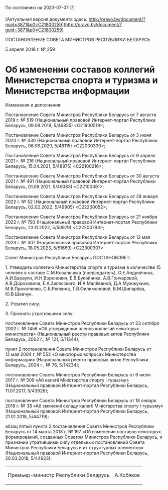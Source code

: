 По состоянию на 2023-07-07 &#x1F550;

[Актуальная версия документа здесь: http://pravo.by/document/?guid=3871&p0=C21800259](http://pravo.by/document/?guid=3871&p0=C21800259)

<p>ПОСТАНОВЛЕНИЕ СОВЕТА МИНИСТРОВ РЕСПУБЛИКИ БЕЛАРУСЬ</p>
<p>5 апреля 2018 г. № 259</p>
<h1>Об изменении составов коллегий Министерства спорта и туризма и Министерства информации</h1>
<p>Изменения и дополнения:</p>
<p>Постановление Совета Министров Республики Беларусь от 7 августа 2019 г. № 519 (Национальный правовой Интернет-портал Республики Беларусь, 09.08.2019, 5/46855) &lt;C21900519&gt;;</p>
<p>Постановление Совета Министров Республики Беларусь от 3 июня 2020 г. № 330 (Национальный правовой Интернет-портал Республики Беларусь, 06.06.2020, 5/48115) &lt;C22000330&gt;;</p>
<p>Постановление Совета Министров Республики Беларусь от 9 апреля 2021 г. № 216 (Национальный правовой Интернет-портал Республики Беларусь, 15.04.2021, 5/48975) &lt;C22100216&gt;;</p>
<p>Постановление Совета Министров Республики Беларусь от 30 августа 2021 г. № 491 (Национальный правовой Интернет-портал Республики Беларусь, 01.09.2021, 5/49383) &lt;C22100491&gt;;</p>
<p>Постановление Совета Министров Республики Беларусь от 28 января 2022 г. № 52 (Национальный правовой Интернет-портал Республики Беларусь, 02.02.2022, 5/49905) &lt;C22200052&gt;;</p>
<p>Постановление Совета Министров Республики Беларусь от 21 ноября 2022 г. № 793 (Национальный правовой Интернет-портал Республики Беларусь, 23.11.2022, 5/50979) &lt;C22200793&gt;;</p>
<p>Постановление Совета Министров Республики Беларусь от 12 мая 2023 г. № 307 (Национальный правовой Интернет-портал Республики Беларусь, 18.05.2023, 5/51669) &lt;C22300307&gt;</p>
<p></p>
<p>Совет Министров Республики Беларусь ПОСТАНОВЛЯЕТ:</p>
<p>1. Утвердить коллегию Министерства спорта и туризма в количестве 15 человек в составе С.М.Ковальчука (председатель), О.Е.Андрейчика, А.И.Бараули, И.Н.Воронович, Е.В.Булойчика, А.В.Гончаровой, А.В.Дороховича, Е.А.Залесского, И.А.Малёваной, Д.А.Мужжухина, М.В.Прокопенко, С.Б.Репкина, Т.В.Филимоновой, В.М.Шипарёва, Ю.В.Шевчук.</p>
<p>2. Утратил силу.</p>
<p>3. Признать утратившими силу:</p>
<p>постановление Совета Министров Республики Беларусь от 23 октября 2002 г. № 1456 «Об утверждении членов коллегий некоторых министерств» (Национальный реестр правовых актов Республики Беларусь, 2002 г., № 121, 5/11344);</p>
<p>пункт 2 постановления Совета Министров Республики Беларусь от 12 мая 2004 г. № 552 «О некоторых вопросах Министерства информации» (Национальный реестр правовых актов Республики Беларусь, 2004 г., № 76, 5/14234);</p>
<p>постановление Совета Министров Республики Беларусь от 6 июля 2017 г. № 509 «Аб калегіі Міністэрства спорту і турызму» (Национальный правовой Интернет-портал Республики Беларусь, 11.07.2017, 5/43926);</p>
<p>постановление Совета Министров Республики Беларусь от 18 января 2018 г. № 38 «Аб змяненні складу калегіі Міністэрства спорту і турызму» (Национальный правовой Интернет-портал Республики Беларусь, 21.01.2018, 5/44719);</p>
<p>абзац пятый пункта 2 постановления Совета Министров Республики Беларусь от 14 марта 2018 г. № 197 «Об изменении составов некоторых формирований, созданных Советом Министров Республики Беларусь, и признании утратившими силу отдельных постановлений Совета Министров Республики Беларусь и их структурных элементов» (Национальный правовой Интернет-портал Республики Беларусь, 20.03.2018, 5/44923).</p>
<p></p>
<table><tr>
<td><p>Премьер-министр Республики Беларусь</p></td>
<td><p>А.Кобяков</p></td>
</tr></table>
<p></p>
<p></p>